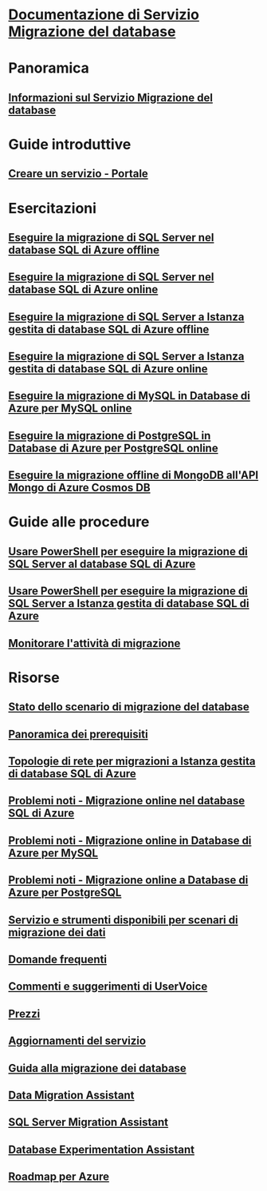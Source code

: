 # [Documentazione di Servizio Migrazione del database](index.yml)

# Panoramica
## [Informazioni sul Servizio Migrazione del database](dms-overview.md)

# Guide introduttive
## [Creare un servizio - Portale](quickstart-create-data-migration-service-portal.md)

# Esercitazioni
## [Eseguire la migrazione di SQL Server nel database SQL di Azure offline](tutorial-sql-server-to-azure-sql.md)
## [Eseguire la migrazione di SQL Server nel database SQL di Azure online](tutorial-sql-server-azure-sql-online.md)
## [Eseguire la migrazione di SQL Server a Istanza gestita di database SQL di Azure offline](tutorial-sql-server-to-managed-instance.md)
## [Eseguire la migrazione di SQL Server a Istanza gestita di database SQL di Azure online](tutorial-sql-server-managed-instance-online.md)
## [Eseguire la migrazione di MySQL in Database di Azure per MySQL online](tutorial-mysql-azure-mysql-online.md)
## [Eseguire la migrazione di PostgreSQL in Database di Azure per PostgreSQL online](tutorial-postgresql-azure-postgresql-online.md)
## [Eseguire la migrazione offline di MongoDB all'API Mongo di Azure Cosmos DB](tutorial-mongodb-cosmos-db.md)

# Guide alle procedure
## [Usare PowerShell per eseguire la migrazione di SQL Server al database SQL di Azure](howto-sql-server-to-azure-sql-powershell.md)
## [Usare PowerShell per eseguire la migrazione di SQL Server a Istanza gestita di database SQL di Azure](howto-sql-server-to-azure-sql-mi-powershell.md)
## [Monitorare l'attività di migrazione](how-to-monitor-migration-activity.md)

# Risorse
## [Stato dello scenario di migrazione del database](resource-scenario-status.md)
## [Panoramica dei prerequisiti](pre-reqs.md)
## [Topologie di rete per migrazioni a Istanza gestita di database SQL di Azure](resource-network-topologies.md)
## [Problemi noti - Migrazione online nel database SQL di Azure](known-issues-azure-sql-online.md)
## [Problemi noti - Migrazione online in Database di Azure per MySQL](known-issues-azure-mysql-online.md)
## [Problemi noti - Migrazione online a Database di Azure per PostgreSQL](known-issues-azure-postgresql-online.md)
## [Servizio e strumenti disponibili per scenari di migrazione dei dati](dms-tools-matrix.md)
## [Domande frequenti](faq.md)
## [Commenti e suggerimenti di UserVoice](https://feedback.azure.com/forums/906100-azure-database-migration-service)
## [Prezzi](https://aka.ms/dms-pricing)
## [Aggiornamenti del servizio](https://azure.microsoft.com/updates/?product=database-migration)
## [Guida alla migrazione dei database](https://aka.ms/datamigration)
## [Data Migration Assistant](https://aka.ms/dma)
## [SQL Server Migration Assistant](https://aka.ms/ssma)
## [Database Experimentation Assistant](https://aka.ms/dea-docs)
## [Roadmap per Azure](https://azure.microsoft.com/roadmap/)
